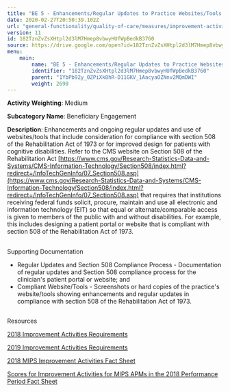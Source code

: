 ```yaml
---
title: "BE 5 - Enhancements/Regular Updates to Practice Websites/Tools that Also Include Considerations for Patients with Cognitive Disabilities"
date: 2020-02-27T20:50:39.102Z
url: "general-functionality/quality-of-care/measures/improvement-activities-measures/2018-improvement-acti_73.html"
version: 11
id: 182TznZvZsXHtpl2d3lM7Hmep8vbwyHUfWpBedkB3760
source: https://drive.google.com/open?id=182TznZvZsXHtpl2d3lM7Hmep8vbwyHUfWpBedkB3760
menu:
    main:
        name: "BE 5 - Enhancements/Regular Updates to Practice Websites/Tools that Also Include Considerations for Patients with Cognitive Disabilities"
        identifier: "182TznZvZsXHtpl2d3lM7Hmep8vbwyHUfWpBedkB3760"
        parent: "1YbPb92y_0ZPiXk8hR-D11GKV_1AacyaOZNnv2MQmDWI"
        weight: 2690
---
```









**Activity Weighting**: Medium

**Subcategory Name**: Beneficiary Engagement

**Description**: Enhancements and ongoing regular updates and use of websites/tools that include consideration for compliance with section 508 of the Rehabilitation Act of 1973 or for improved design for patients with cognitive disabilities. Refer to the CMS website on Section 508 of the Rehabilitation Act [https://www.cms.gov/Research-Statistics-Data-and-Systems/CMS-Information-Technology/Section508/index.html?redirect=/InfoTechGenInfo/07_Section508.asp](https://www.cms.gov/Research-Statistics-Data-and-Systems/CMS-Information-Technology/Section508/index.html?redirect=/InfoTechGenInfo/07_Section508.asp) that requires that institutions receiving federal funds solicit, procure, maintain and use all electronic and information technology (EIT) so that equal or alternate/comparable access is given to members of the public with and without disabilities. For example, this includes designing a patient portal or website that is compliant with section 508 of the Rehabilitation Act of 1973.







## 

Supporting Documentation

* Regular Updates and Section 508 Compliance Process - Documentation of regular updates and Section 508 compliance process for the clinician's patient portal or website; and 
* Compliant Website/Tools - Screenshots or hard copies of the practice's website/tools showing enhancements and regular updates in compliance with section 508 of the Rehabilitation Act of 1973.







## 

Resources

[2018 Improvement Activities Requirements](https://qpp.cms.gov/mips/improvement-activities?py=2018)

[2019 Improvement Activities Requirements](https://qpp.cms.gov/mips/improvement-activities?py=2019)

[2018 MIPS Improvement Activities Fact Sheet](https://qpp.cms.gov/resource/2018%20MIPS%20Improvement%20Activities%20Fact%20Sheet)

[Scores for Improvement Activities for MIPS APMs in the 2018 Performance Period Fact Sheet](https://qpp.cms.gov/resource/2018%20MIPS%20APMs%20improvement%20Activities%20scores%20fact%20sheet)

